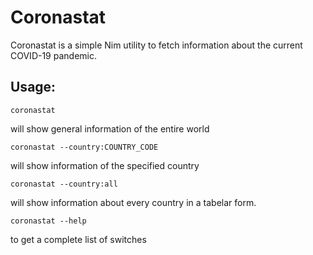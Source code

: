 # Coronastat

Coronastat is a simple Nim utility to fetch information about the current COVID-19 pandemic.

## Usage:
```
coronastat
```
will show general information of the entire world

```
coronastat --country:COUNTRY_CODE
```
will show information of the specified country

```
coronastat --country:all
```
will show information about every country in a tabelar form.

```
coronastat --help
```
to get a complete list of switches
